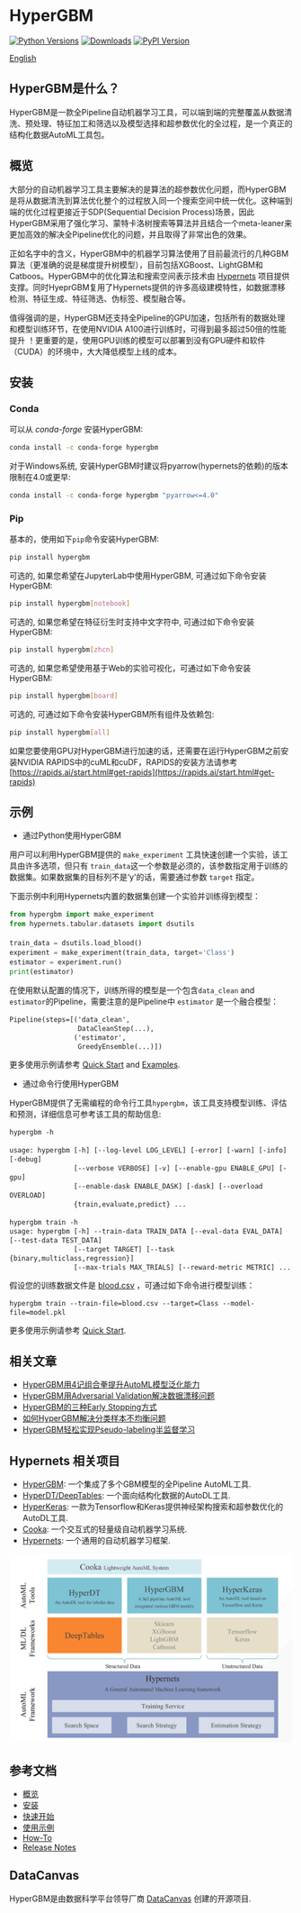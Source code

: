 # HyperGBM
[![Python Versions](https://img.shields.io/pypi/pyversions/hypergbm.svg)](https://pypi.org/project/hypergbm)
[![Downloads](https://pepy.tech/badge/hypergbm)](https://pepy.tech/project/hypergbm)
[![PyPI Version](https://img.shields.io/pypi/v/hypergbm.svg)](https://pypi.org/project/hypergbm)

[English](README.md)

## HyperGBM是什么？
HyperGBM是一款全Pipeline自动机器学习工具，可以端到端的完整覆盖从数据清洗、预处理、特征加工和筛选以及模型选择和超参数优化的全过程，是一个真正的结构化数据AutoML工具包。

## 概览 
大部分的自动机器学习工具主要解决的是算法的超参数优化问题，而HyperGBM是将从数据清洗到算法优化整个的过程放入同一个搜索空间中统一优化。这种端到端的优化过程更接近于SDP(Sequential Decision Process)场景，因此HyperGBM采用了强化学习、蒙特卡洛树搜索等算法并且结合一个meta-leaner来更加高效的解决全Pipeline优化的问题，并且取得了非常出色的效果。

正如名字中的含义，HyperGBM中的机器学习算法使用了目前最流行的几种GBM算法（更准确的说是梯度提升树模型），目前包括XGBoost、LightGBM和Catboos。HyperGBM中的优化算法和搜索空间表示技术由 [Hypernets](https://github.com/DataCanvasIO/Hypernets) 项目提供支撑。同时HyeprGBM复用了Hypernets提供的许多高级建模特性，如数据漂移检测、特征生成、特征筛选、伪标签、模型融合等。

值得强调的是，HyperGBM还支持全Pipeline的GPU加速，包括所有的数据处理和模型训练环节，在使用NVIDIA A100进行训练时，可得到最多超过50倍的性能提升 ！更重要的是，使用GPU训练的模型可以部署到没有GPU硬件和软件（CUDA）的环境中，大大降低模型上线的成本。

## 安装

### Conda

可以从 *conda-forge* 安装HyperGBM:

```bash
conda install -c conda-forge hypergbm
```

对于Windows系统, 安装HyperGBM时建议将pyarrow(hypernets的依赖)的版本限制在4.0或更早:

```bash
conda install -c conda-forge hypergbm "pyarrow<=4.0"
```

### Pip

基本的，使用如下`pip`命令安装HyperGBM:
```bash
pip install hypergbm
```

可选的, 如果您希望在JupyterLab中使用HyperGBM, 可通过如下命令安装HyperGBM:
```bash
pip install hypergbm[notebook]
```
可选的,  如果您希望在特征衍生时支持中文字符中, 可通过如下命令安装HyperGBM:
```bash
pip install hypergbm[zhcn]
```
可选的, 如果您希望使用基于Web的实验可视化，可通过如下命令安装HyperGBM:
```bash
pip install hypergbm[board]
```

可选的, 可通过如下命令安装HyperGBM所有组件及依赖包:
```bash
pip install hypergbm[all]
```

如果您要使用GPU对HyperGBM进行加速的话，还需要在运行HyperGBM之前安装NVIDIA RAPIDS中的cuML和cuDF，RAPIDS的安装方法请参考 [https://rapids.ai/start.html#get-rapids](https://rapids.ai/start.html#get-rapids)

## 示例

* 通过Python使用HyperGBM

用户可以利用HyperGBM提供的 `make_experiment` 工具快速创建一个实验，该工具由许多选项，但只有 `train_data`这一个参数是必须的，该参数指定用于训练的数据集。如果数据集的目标列不是‘y'的话，需要通过参数 `target` 指定。

下面示例中利用Hypernets内置的数据集创建一个实验并训练得到模型：

```python
from hypergbm import make_experiment
from hypernets.tabular.datasets import dsutils

train_data = dsutils.load_blood()
experiment = make_experiment(train_data, target='Class')
estimator = experiment.run()
print(estimator)
```

在使用默认配置的情况下，训练所得的模型是一个包含`data_clean` and `estimator`的Pipeline，需要注意的是Pipeline中 `estimator` 是一个融合模型：

```
Pipeline(steps=[('data_clean',
                 DataCleanStep(...),
                ('estimator',
                 GreedyEnsemble(...)])
```

更多使用示例请参考 [Quick Start](https://hypergbm.readthedocs.io/zn_CN/latest/quick_start_python.html#create-experiment-with-make-experiment) and [Examples](https://hypergbm.readthedocs.io/zh_CN/latest/example.html).


* 通过命令行使用HyperGBM

HyperGBM提供了无需编程的命令行工具`hypergbm`，该工具支持模型训练、评估和预测，详细信息可参考该工具的帮助信息:

```
hypergbm -h

usage: hypergbm [-h] [--log-level LOG_LEVEL] [-error] [-warn] [-info] [-debug]
                [--verbose VERBOSE] [-v] [--enable-gpu ENABLE_GPU] [-gpu] 
                [--enable-dask ENABLE_DASK] [-dask] [--overload OVERLOAD]
                {train,evaluate,predict} ...

hypergbm train -h
usage: hypergbm [-h] --train-data TRAIN_DATA [--eval-data EVAL_DATA] [--test-data TEST_DATA]
			    [--target TARGET] [--task {binary,multiclass,regression}]
			    [--max-trials MAX_TRIALS] [--reward-metric METRIC] ...                
```

假设您的训练数据文件是 [blood.csv](https://github.com/DataCanvasIO/Hypernets/blob/master/hypernets/tabular/datasets/blood.csv) ，可通过如下命令进行模型训练：

```shell script
hypergbm train --train-file=blood.csv --target=Class --model-file=model.pkl
```

更多使用示例请参考 [Quick Start](https://hypergbm.readthedocs.io/zh_CN/latest/quick_start_cmdline.html).

## 相关文章

* [HyperGBM用4记组合拳提升AutoML模型泛化能力](https://zhuanlan.zhihu.com/p/349824150)
* [HyperGBM用Adversarial Validation解决数据漂移问题](https://zhuanlan.zhihu.com/p/349432455)
* [HyperGBM的三种Early Stopping方式](https://zhuanlan.zhihu.com/p/350051541)
* [如何HyperGBM解决分类样本不均衡问题](https://zhuanlan.zhihu.com/p/350052055)
* [HyperGBM轻松实现Pseudo-labeling半监督学习](https://zhuanlan.zhihu.com/p/355419632)

## Hypernets 相关项目

* [HyperGBM](https://github.com/DataCanvasIO/HyperGBM): 一个集成了多个GBM模型的全Pipeline AutoML工具.
* [HyperDT/DeepTables](https://github.com/DataCanvasIO/DeepTables): 一个面向结构化数据的AutoDL工具.
* [HyperKeras](https://github.com/DataCanvasIO/HyperKeras): 一款为Tensorflow和Keras提供神经架构搜索和超参数优化的AutoDL工具.
* [Cooka](https://github.com/DataCanvasIO/Cooka): 一个交互式的轻量级自动机器学习系统.
* [Hypernets](https://github.com/DataCanvasIO/Hypernets): 一个通用的自动机器学习框架.

![DataCanvas AutoML Toolkit](docs/static/images/datacanvas_automl_toolkit.png)


## 参考文档

* [概览](https://hypergbm.readthedocs.io/zh_CN/latest/overview.html)
* [安装](https://hypergbm.readthedocs.io/zh_CN/latest/installation.html)
* [快速开始](https://hypergbm.readthedocs.io/zh_CN/latest/quick_start.html)
* [使用示例](https://hypergbm.readthedocs.io/zh_CN/latest/example.html)
* [How-To](https://hypergbm.readthedocs.io/zh_CN/latest/how_to.html)
* [Release Notes](https://hypergbm.readthedocs.io/zh_CN/latest/release_note.html)

## DataCanvas
HyperGBM是由数据科学平台领导厂商 [DataCanvas](https://www.datacanvas.com/) 创建的开源项目.